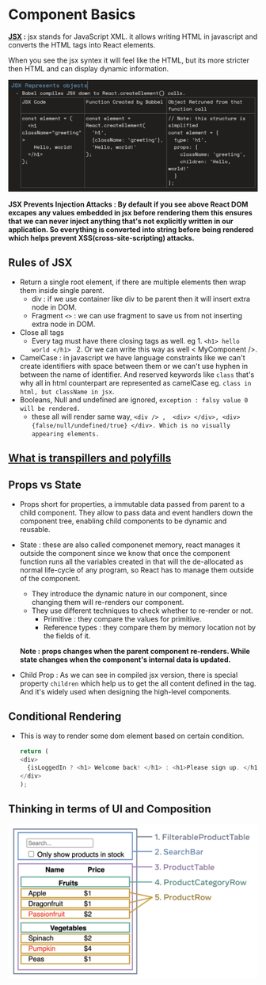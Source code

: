 
# Component Basics

**[JSX](https://react.dev/learn/writing-markup-with-jsx "official-doc") :** jsx stands for JavaScript XML. it allows writing HTML in javascript and converts the HTML tags into React elements.

When you see the jsx syntex it will feel like the HTML, but its more stricter then HTML and can display dynamic information.

![1725075728910](image/readme/1725075728910.png)

**JSX Prevents Injection Attacks :  By default if you see above React DOM excapes any values embedded in jsx before rendering them this ensures that we can never inject anything that's not explicitly written in our application. So everything is converted into string before being rendered which helps prevent XSS(cross-site-scripting) attacks.**

## Rules of JSX

- Return a single root element, if there are multiple elements then wrap them inside single parent.
  - div : if we use container like div to be parent then it will insert extra node in DOM.
  - Fragment `<>` : we can use fragment to save us from not inserting extra node in DOM.
- Close all tags
  - Every tag must have there closing tags as well. eg 1. `<h1> hello world </h1> ` 2. Or we can write this way as well < MyComponent />.
- CamelCase : in javascript we have language constraints like we can't create identifiers with space between them or we can't use hyphen in between the name of identifier. And reserved keywords like `class` that's why all in html counterpart are represented as camelCase eg. `class in html, but className in jsx`.
- Booleans, Null and undefined are ignored, `exception : falsy value 0 will be rendered.`
  - these all will render same way, `<div /> ,  <div> </div>, <div>{false/null/undefined/true} </div>. Which is no visually appearing elements.`


## [What is transpillers and polyfills](https://javascript.info/polyfills)


## Props vs State

- Props short for properties, a immutable data passed from parent to a child component. They allow to pass data and event handlers down the component tree, enabling child components to be dynamic and reusable.
- State : these are also called componenet memory, react manages it outside the component since we know that once the component function runs all the variables created in that will the de-allocated as normal life-cycle of any program, so React has to manage them outside of the component.

  - They introduce the dynamic nature in our component, since changing them will re-renders our component.
  - They use different techniques to check whether to re-render or not.
    - Primitive : they compare the values for primitive.
    - Reference types : they compare them by memory location not by the fields of it.

  **Note : props changes when the parent component re-renders. While state changes when the component's internal data is updated.**
- Child Prop : As we can see in compiled jsx version, there is special property `children` which help us to get the all content defined in the tag. And it's widely used when designing the high-level components.

## Conditional Rendering

- This is way to render some dom element based on certain condition.

  ```javascript
  return (
  <div> 
    {isLoggedIn ? <h1> Welcome back! </h1> : <h1>Please sign up. </h1>}
  </div>
  );
  ```

## Thinking in terms of UI and Composition

![1725076854185](image/readme/1725076854185.png)
